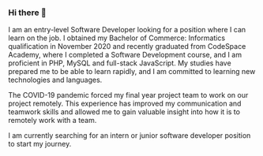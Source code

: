 ### Hi there 👋

I am an entry-level Software Developer looking for a position where I can learn on the job. I obtained my Bachelor of Commerce: Informatics qualification in November 2020 and recently graduated from CodeSpace Academy, where I completed a Software Development course, and I am proficient in PHP, MySQL and full-stack JavaScript. My studies have prepared me to be able to learn rapidly, and I am committed to learning new technologies and languages.

The COVID-19 pandemic forced my final year project team to work on our project remotely. This experience has improved my communication and teamwork skills and allowed me to gain valuable insight into how it is to remotely work with a team.

I am currently searching for an intern or junior software developer position to start my journey.

<!--
**MartinLouw05/MartinLouw05** is a ✨ _special_ ✨ repository because its `README.md` (this file) appears on your GitHub profile.

Here are some ideas to get you started:

- 🔭 I’m currently working on ...
- 🌱 I’m currently learning ...
- 👯 I’m looking to collaborate on ...
- 🤔 I’m looking for help with ...
- 💬 Ask me about ...
- 📫 How to reach me: ...
- 😄 Pronouns: ...
- ⚡ Fun fact: ...
-->
